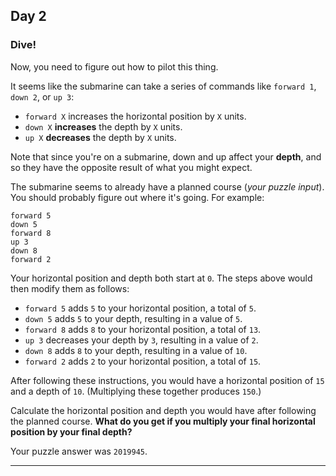 ## Day 2

### Dive!

Now, you need to figure out how to pilot this thing.

It seems like the submarine can take a series of commands like `forward 1`, `down 2`, 
or `up 3`:

- `forward X` increases the horizontal position by `X` units.
- `down X` **increases** the depth by `X` units.
- `up X` **decreases** the depth by `X` units.

Note that since you're on a submarine, down and up affect your **depth**, and so they 
have the opposite result of what you might expect.

The submarine seems to already have a planned course (_your puzzle input_). You should 
probably figure out where it's going. For example:

```
forward 5
down 5
forward 8
up 3
down 8
forward 2
```

Your horizontal position and depth both start at `0`. The steps above would then modify 
them as follows:

- `forward 5` adds `5` to your horizontal position, a total of `5`.
- `down 5` adds `5` to your depth, resulting in a value of `5`.
- `forward 8` adds `8` to your horizontal position, a total of `13`.
- `up 3` decreases your depth by `3`, resulting in a value of `2`.
- `down 8` adds `8` to your depth, resulting in a value of `10`.
- `forward 2` adds `2` to your horizontal position, a total of `15`.

After following these instructions, you would have a horizontal position of `15` and a 
depth of `10`. (Multiplying these together produces `150`.)

Calculate the horizontal position and depth you would have after following the planned 
course. **What do you get if you multiply your final horizontal position by your final 
depth?**

Your puzzle answer was `2019945`.

---
